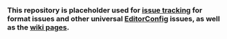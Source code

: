 ### This repository is placeholder used for [issue tracking][] for format issues and other universal [EditorConfig][] issues, as well as the [wiki pages][].


[EditorConfig]: http://editorconfig.org
[issue tracking]: https://github.com/editorconfig/editorconfig/issues
[wiki pages]: https://github.com/editorconfig/editorconfig/wiki

